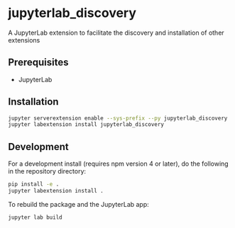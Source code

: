 # jupyterlab_discovery

A JupyterLab extension to facilitate the discovery and installation of other extensions


## Prerequisites

* JupyterLab

## Installation

```bash
jupyter serverextension enable --sys-prefix --py jupyterlab_discovery
jupyter labextension install jupyterlab_discovery
```

## Development

For a development install (requires npm version 4 or later), do the following in the repository directory:

```bash
pip install -e .
jupyter labextension install .
```

To rebuild the package and the JupyterLab app:

```bash
jupyter lab build
```
